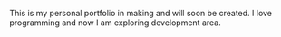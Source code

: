 This is my personal portfolio in making and will soon be created. I love programming and now I am exploring development area.